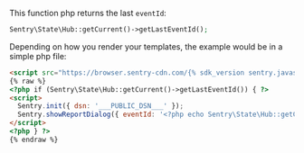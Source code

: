 This function php returns the last `eventId`:

```php
Sentry\State\Hub::getCurrent()->getLastEventId();
```

Depending on how you render your templates, the example would be in a simple php file:


```html
<script src="https://browser.sentry-cdn.com/{% sdk_version sentry.javascript.browser %}/bundle.min.js" integrity="sha384-{% sdk_cdn_checksum sentry.javascript.browser latest bundle.min.js %}" crossorigin="anonymous"></script>
{% raw %}
<?php if (Sentry\State\Hub::getCurrent()->getLastEventId()) { ?>
<script>
  Sentry.init({ dsn: '___PUBLIC_DSN___' });
  Sentry.showReportDialog({ eventId: '<?php echo Sentry\State\Hub::getCurrent()->getLastEventId(); ?>' })
</script>
<?php } ?>
{% endraw %}
```
